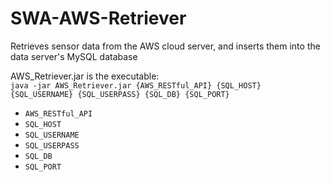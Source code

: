 # SWA-AWS-Retriever
Retrieves sensor data from the AWS cloud server, and inserts them into the data server's MySQL database  
  
AWS_Retriever.jar is the executable:  
`java -jar AWS_Retriever.jar {AWS_RESTful_API} {SQL_HOST} {SQL_USERNAME} {SQL_USERPASS} {SQL_DB} {SQL_PORT}`
- `AWS_RESTful_API`
- `SQL_HOST`
- `SQL_USERNAME`
- `SQL_USERPASS`
- `SQL_DB`
- `SQL_PORT`
